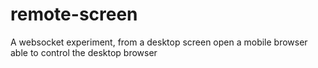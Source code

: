 remote-screen
=============

A websocket experiment, from a desktop screen open a mobile browser able to control the desktop browser
